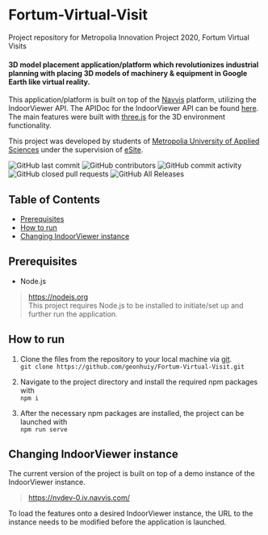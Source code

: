 # Fortum-Virtual-Visit
Project repository for Metropolia Innovation Project 2020, Fortum Virtual Visits  

#### 3D model placement application/platform which revolutionizes industrial planning with placing 3D models of machinery & equipment in Google Earth like virtual reality. 

This application/platform is built on top of the [Navvis](https://www.navvis.com/) platform, utilizing the IndoorViewer API. The APIDoc for the IndoorViewer API can be found [here](https://docs.navvis.com/cloud/current/en/html/_static/ts_docs/index.html).  
The main features were built with [three.js](https://threejs.org/) for the 3D environment functionality.  

This project was developed by students of [Metropolia University of Applied Sciences](https://www.metropolia.fi/) under the supervision of [eSite](https://esitevr.com/).  

![GitHub last commit](https://img.shields.io/github/last-commit/geonhuiy/Fortum-Virtual-Visit) ![GitHub contributors](https://img.shields.io/github/contributors/geonhuiy/Fortum-Virtual-Visit) ![GitHub commit activity](https://img.shields.io/github/commit-activity/m/geonhuiy/Fortum-Virtual-Visit) ![GitHub closed pull requests](https://img.shields.io/github/issues-pr-closed-raw/geonhuiy/Fortum-Virtual-Visit) ![GitHub All Releases](https://img.shields.io/github/downloads/geonhuiy/Fortum-Virtual-Visit/total)

## Table of Contents  
* [Prerequisites](#prerequisites)
* [How to run](#how-to-run)  
* [Changing IndoorViewer instance](#changing-indoorviewer-instance)  

## Prerequisites  
- Node.js  
>https://nodejs.org  
This project requires Node.js to be installed to initiate/set up and further run the application.  

## How to run  
1. Clone the files from the repository to your local machine via [git](https://git-scm.com/downloads).  
   `git clone https://github.com/geonhuiy/Fortum-Virtual-Visit.git`  

2. Navigate to the project directory and install the required npm packages with  
   `npm i`  

3. After the necessary npm packages are installed, the project can be launched with  
   `npm run serve`  

## Changing IndoorViewer instance  
The current version of the project is built on top of a demo instance of the IndoorViewer instance.  
>https://nvdev-0.iv.navvis.com/  

To load the features onto a desired IndoorViewer instance, the URL to the instance needs to be modified before the application is launched. 


